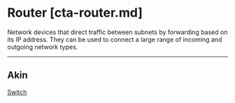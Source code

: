 # Router [cta-router.md]

Network devices that direct traffic between subnets by forwarding based on its
IP address. They can be used to connect a large range of incoming and outgoing
network types.

---

## Akin
[Switch](cta-switch.md)
